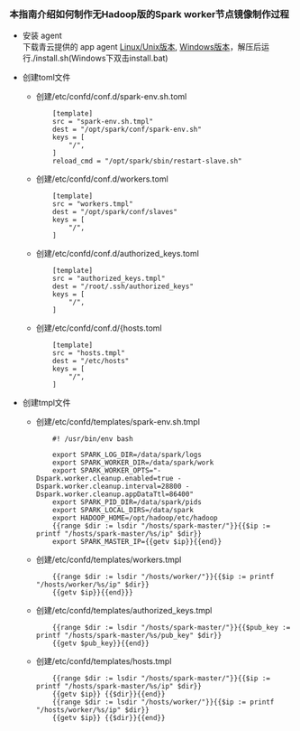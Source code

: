 ### 本指南介绍如何制作无Hadoop版的Spark worker节点镜像制作过程

* 安装 agent <br>
下载青云提供的 app agent [Linux/Unix版本](https://pek3a.qingstor.com/appcenter/developer/packages/app-agent-linux-amd64.tar.gz), [Windows版本](https://pek3a.qingstor.com/appcenter/developer/packages/app-agent-windows-386.zip)，解压后运行./install.sh(Windows下双击install.bat)

* 创建toml文件
  + 创建/etc/confd/conf.d/spark-env.sh.toml

            [template]
            src = "spark-env.sh.tmpl"
            dest = "/opt/spark/conf/spark-env.sh"
            keys = [
            	"/",
            ]
            reload_cmd = "/opt/spark/sbin/restart-slave.sh"

  + 创建/etc/confd/conf.d/workers.toml
         
            [template]
            src = "workers.tmpl"
            dest = "/opt/spark/conf/slaves"
            keys = [
            	"/",
            ]

  + 创建/etc/confd/conf.d/authorized_keys.toml

            [template]
            src = "authorized_keys.tmpl"
            dest = "/root/.ssh/authorized_keys"
            keys = [
            	"/",
            ]

  + 创建/etc/confd/conf.d/{hosts.toml

            [template]
            src = "hosts.tmpl"
            dest = "/etc/hosts"
            keys = [
            	"/",
            ]

* 创建tmpl文件
  + 创建/etc/confd/templates/spark-env.sh.tmpl

            #! /usr/bin/env bash

            export SPARK_LOG_DIR=/data/spark/logs
            export SPARK_WORKER_DIR=/data/spark/work
            export SPARK_WORKER_OPTS="-Dspark.worker.cleanup.enabled=true -Dspark.worker.cleanup.interval=28800 -Dspark.worker.cleanup.appDataTtl=86400"
            export SPARK_PID_DIR=/data/spark/pids
            export SPARK_LOCAL_DIRS=/data/spark
            export HADOOP_HOME=/opt/hadoop/etc/hadoop
            {{range $dir := lsdir "/hosts/spark-master/"}}{{$ip := printf "/hosts/spark-master/%s/ip" $dir}}
            export SPARK_MASTER_IP={{getv $ip}}{{end}}

  + 创建/etc/confd/templates/workers.tmpl

            {{range $dir := lsdir "/hosts/worker/"}}{{$ip := printf "/hosts/worker/%s/ip" $dir}}
            {{getv $ip}}{{end}}}

  + 创建/etc/confd/templates/authorized_keys.tmpl

            {{range $dir := lsdir "/hosts/spark-master/"}}{{$pub_key := printf "/hosts/spark-master/%s/pub_key" $dir}}
            {{getv $pub_key}}{{end}}    

  + 创建/etc/confd/templates/hosts.tmpl

            {{range $dir := lsdir "/hosts/spark-master/"}}{{$ip := printf "/hosts/spark-master/%s/ip" $dir}}
            {{getv $ip}} {{$dir}}{{end}}
            {{range $dir := lsdir "/hosts/worker/"}}{{$ip := printf "/hosts/worker/%s/ip" $dir}}
            {{getv $ip}} {{$dir}}{{end}}
